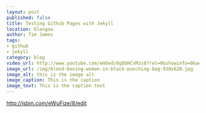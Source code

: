 ```yaml
---
layout: post
published: false
title: Testing Github Pages with Jekyll
location: Glasgow
author: Tim James
tags:
- github
- jekyll
category: blog
video_url: http://www.youtube.com/embed/8gQGHCvMzs8?rel=0&showinfo=0&autohide=1hd=1&wmode=transparent
image_url: /img/blond-boxing-woman-in-black-punching-bag-930x620.jpg
image_alt: this is the image alt
image_caption: This is the caption
image_text: This is the caption text
---
```


http://jsbin.com/eWuFize/8/edit

<!--excerpt-->